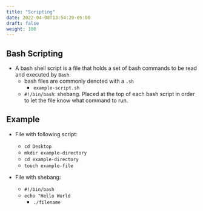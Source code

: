 ```yaml
---
title: "Scripting"
date: 2022-04-08T13:54:20-05:00
draft: false
weight: 100
---
```


## Bash Scripting

- A bash shell script is a file that holds a set of bash commands to be read and executed by `Bash`.
  - bash files are commonly denoted with a `.sh`
    - `example-script.sh`
  - `#!/bin/bash`: shebang. Placed at the top of each bash script in order to let the file know what command to run.

## Example

- File with following script:
  - `cd Desktop`
  - `mkdir example-directory`
  - `cd example-directory`
  - `touch example-file`

- File with shebang:
  - `#!/bin/bash`
  - `echo "Hello World`
    - `./filename`
